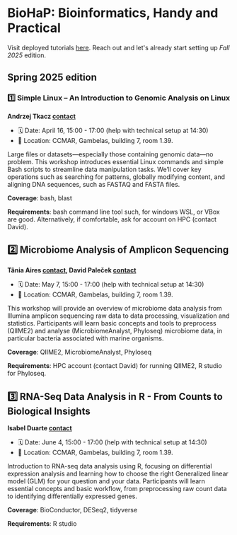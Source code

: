 # BioHaP: Bioinformatics, Handy and Practical

Visit deployed tutorials [here](https://py-ualg.github.io/biohap/). Reach out and let's already start setting up *Fall 2025* edition.

## Spring 2025 edition

### 1️⃣ Simple Linux – An Introduction to Genomic Analysis on Linux 

**Andrzej Tkacz [contact](mailto:atkacz@ualg.pt)**

- 🗓 Date: April 16, 15:00 - 17:00 (help with technical setup at 14:30)
- 📍 Location: CCMAR, Gambelas, building 7, room 1.39.

Large files or datasets—especially those containing genomic data—no problem. This workshop introduces essential Linux commands and simple Bash scripts to streamline data manipulation tasks. We’ll cover key operations such as searching for patterns, globally modifying content, and aligning DNA sequences, such as FASTAQ and FASTA files. 

**Coverage**: bash, blast 

**Requirements**: bash command line tool such, for windows WSL, or VBox are good. Alternatively, if comfortable, ask for account on HPC (contact David).

## 2️⃣ Microbiome Analysis of Amplicon Sequencing 

**Tânia Aires [contact](mailto:taires@ualg.pt), David Paleček [contact](mailto:dpalecek@ualg.pt)**

- 🗓 Date: May 7, 15:00 - 17:00 (help with technical setup at 14:30)
- 📍 Location: CCMAR, Gambelas, building 7, room 1.39.

This workshop will provide an overview of microbiome data analysis from Illumina amplicon sequencing raw data to data processing, visualization and statistics. Participants will learn basic concepts and tools to preprocess (QIIME2) and analyse (MicrobiomeAnalyst, Phyloseq) microbiome data, in particular bacteria associated with marine organisms. 

**Coverage**: QIIME2, MicrobiomeAnalyst, Phyloseq 

**Requirements**: HPC account (contact David) for running QIIME2, R studio for Phyloseq.

## 3️⃣ RNA-Seq Data Analysis in R - From Counts to Biological Insights

**Isabel Duarte [contact](mailto:isabel.duarte@gmail.com)**

- 🗓 Date: June 4, 15:00 - 17:00 (help with technical setup at 14:30)
- 📍 Location: CCMAR, Gambelas, building 7, room 1.39.

Introduction to RNA-seq data analysis using R, focusing on differential expression analysis and learning how to choose the right Generalized linear model (GLM) for your question and your data. Participants will learn essential concepts and basic workflow, from preprocessing raw count data to identifying differentially expressed genes. 

**Coverage**: BioConductor, DESeq2, tidyverse

**Requirements**: R studio

